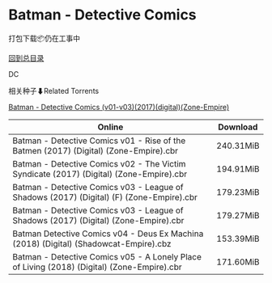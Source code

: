 # Batman - Detective Comics

打包下载📦仍在工事中

[回到总目录](/Catalogs.md)

DC





相关种子⬇Related Torrents

[Batman - Detective Comics (v01-v03)(2017)(digital)(Zone-Empire)](https://github.com/alicewish/markdown/blob/master/torrent/Batman---Detective-Comics--v01-v03--2017--digital--Zone-Empire.md)

Online | Download
--- | ---
Batman - Detective Comics v01 - Rise of the Batmen (2017) (Digital) (Zone-Empire).cbr | 240.31MiB
Batman - Detective Comics v02 - The Victim Syndicate (2017) (Digital) (Zone-Empire).cbr | 194.91MiB
Batman - Detective Comics v03 - League of Shadows (2017) (Digital) (F) (Zone-Empire).cbr | 179.23MiB
Batman - Detective Comics v03 - League of Shadows (2017) (Digital) (Zone-Empire).cbr | 179.27MiB
Batman Detective Comics v04 - Deus Ex Machina (2018) (Digital) (Shadowcat-Empire).cbz | 153.39MiB
Batman - Detective Comics v05 - A Lonely Place of Living (2018) (Digital) (Zone-Empire).cbr | 171.60MiB